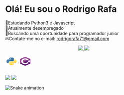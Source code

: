 # Olá! Eu sou o Rodrigo Rafa

🐍Estudando Python3 e Javascript <br>
💼Atualmente desempregado <br>
👀Buscando uma oportunidade para programador junior<br>
✉Contate-me no e-mail: rodrigorafa71@gmail.com <br>

<div align="center">
  <a href="https://github.com/Rorafa21">
  <img height="170em" src="https://github-readme-stats.vercel.app/api?username=Rorafa21&show_icons=true&theme=react&include_all_commits=true&count_private=true"/>
  <img height="150em" src="https://github-readme-stats.vercel.app/api/top-langs/?username=Rorafa21&hide=PowerShell,Batchfile&layout=compact&langs_count=7&theme=react"/>
</div>
  
 <div style="display: inline_block"><br>
  <img align="center" alt="Rodrigo-Python" height="30" width="40" src="https://raw.githubusercontent.com/devicons/devicon/master/icons/python/python-original.svg">
  <img align="center" alt="Rodrigo-Csharp" height="30" width="40" src="https://raw.githubusercontent.com/devicons/devicon/master/icons/csharp/csharp-original.svg">
  
  ##
  
 <div>
  <a href="https://instagram.com/rosdrigu21" target="_blank"><img src="https://img.shields.io/badge/-Instagram-%23E4405F?style=for-the-badge&logo=instagram&logoColor=white" target="_blank"></a>
  <a href="https://www.linkedin.com/in/rodrigo-rafa-8b976a162" target="_blank"><img src="https://img.shields.io/badge/-LinkedIn-%230077B5?style=for-the-badge&logo=linkedin&logoColor=white" target="_blank"></a>  
 </div> 

 </div>

 ![Snake animation](https://github.com/Rorafa21/Rorafa21/blob/output/github-contribution-grid-snake.svg)
 
 </div>
